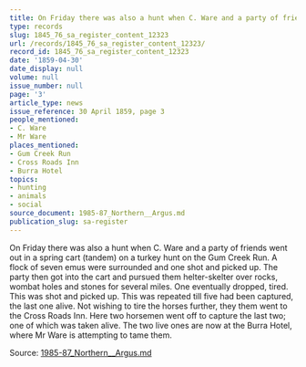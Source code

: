 ```yaml
---
title: On Friday there was also a hunt when C. Ware and a party of friends
type: records
slug: 1845_76_sa_register_content_12323
url: /records/1845_76_sa_register_content_12323/
record_id: 1845_76_sa_register_content_12323
date: '1859-04-30'
date_display: null
volume: null
issue_number: null
page: '3'
article_type: news
issue_reference: 30 April 1859, page 3
people_mentioned:
- C. Ware
- Mr Ware
places_mentioned:
- Gum Creek Run
- Cross Roads Inn
- Burra Hotel
topics:
- hunting
- animals
- social
source_document: 1985-87_Northern__Argus.md
publication_slug: sa-register
---
```


On Friday there was also a hunt when C. Ware and a party of friends went out in a spring cart (tandem) on a turkey hunt on the Gum Creek Run.  A flock of seven emus were surrounded and one shot and picked up.  The party then got into the cart and pursued them helter-skelter over rocks, wombat holes and stones for several miles.  One eventually dropped, tired.  This was shot and picked up.  This was repeated till five had been captured, the last one alive.  Not wishing to tire the horses further, they them went to the Cross Roads Inn.  Here two horsemen went off to capture the last two; one of which was taken alive.  The two live ones are now at the Burra Hotel, where Mr Ware is attempting to tame them.

Source: [1985-87_Northern__Argus.md](/downloads/markdown/1985-87_Northern__Argus.md)
